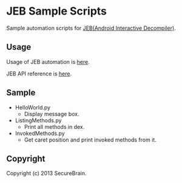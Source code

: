 # JEB Sample Scripts
Sample automation scripts for [JEB(Android Interactive Decompiler)](http://www.android-decompiler.com/index.php).

## Usage
Usage of JEB automation is [here](http://www.android-decompiler.com/manual.php#automation).

JEB API reference is [here](http://www.android-decompiler.com/apidoc/).

## Sample
- HelloWorld.py
    - Display message box.
- ListingMethods.py
    - Print all methods in dex.
- InvokedMethods.py
    - Get caret position and print invoked methods from it.

## Copyright
Copyright (c) 2013 SecureBrain.
